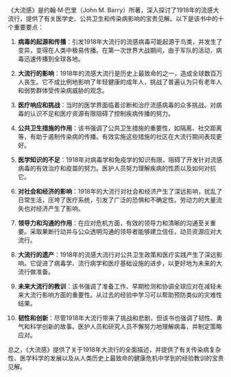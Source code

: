 《大流感》是约翰·M·巴里（John M. Barry）所著，深入探讨了1918年的流感大流行，提供了有关医学史、公共卫生和传染病影响的宝贵见解。以下是该书中的十个重要要点：

1. **病毒的起源和传播**：引发1918年大流行的流感病毒可能起源于鸟类，并发生了变异，变得在人类中极易传播。在第一次世界大战期间，由于军队的活动，病毒迅速传播到全球各地。

2. **大流行的影响**：1918年的流感大流行是历史上最致命的之一，造成全球数百万人丧生。它不成比例地影响了年轻健康的成年人，挑战了普遍认为只有老年人和弱势群体受传染病威胁的观念。

3. **医疗响应和挑战**：当时的医学界面临着诊断和治疗流感病毒的众多挑战。对病毒的认识不足和医疗资源有限阻碍了控制疾病传播的努力。

4. **公共卫生措施的作用**：该书强调了公共卫生措施的重要性，如隔离、社交距离等，有助于遏制传染病的传播。有效实施这些措施的社区在大流行期间表现更好。

5. **医学知识的不足**：1918年对病毒学和免疫学的知识有限，阻碍了开发针对流感病毒的有效治疗和疫苗的努力。医护人员努力理解疾病的性质以及如何对抗它。

6. **对社会和经济的影响**：1918年的大流行对社会和经济产生了深远影响，扰乱了日常生活，压垮了医疗系统，引发了广泛的恐惧和不确定性。劳动力的大量流失也对经济产生了影响。

7. **领导力和沟通的作用**：在应对危机方面，有效的领导力和清晰的沟通至关重要。采取果断行动并与公众透明沟通的领导者能够建立信任，动员资源应对大流行。

8. **大流行的遗产**：1918年的流感大流行对公共卫生政策和医疗实践产生了深远影响。它促进了病毒学、流行病学和医疗基础设施的进步，以更好地为未来的大流行做准备。

9. **未来大流行的教训**：该书强调了准备工作、早期检测和协调全球应对在减轻未来大流行影响方面的重要性。从过去的经验中学习可以帮助预防类似的灾难性结果。

10. **韧性和创新**：尽管1918年大流行带来了挑战和悲剧，但该书也强调了韧性、勇气和科学创新的故事。医护人员和研究人员不懈努力地理解病毒，并制定策略应对。

总之，《大流感》提供了关于1918年大流行的全面描述，并提供了有关传染病复杂性、医学科学的发展以及从人类历史上最致命的健康危机中学到的经验教训的宝贵见解。